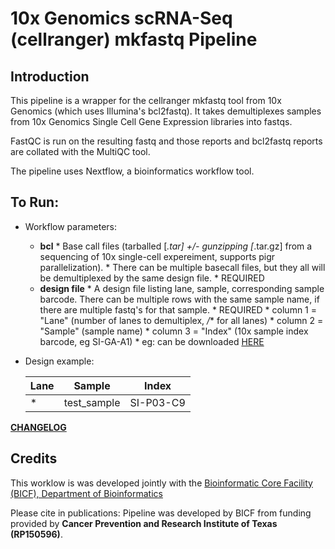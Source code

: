 10x Genomics scRNA-Seq (cellranger) mkfastq Pipeline
====================================================

Introduction
------------

This pipeline is a wrapper for the cellranger mkfastq tool from 10x Genomics (which uses Illumina's bcl2fastq). It takes demultiplexes samples from 10x Genomics Single Cell Gene Expression libraries into fastqs.

FastQC is run on the resulting fastq and those reports and bcl2fastq reports are collated with the MultiQC tool.

The pipeline uses Nextflow, a bioinformatics workflow tool.

To Run:
-------

* Workflow parameters:
  * **bcl**
        * Base call files (tarballed [*.tar] +/- gunzipping [*.tar.gz] from a sequencing of 10x single-cell expereiment, supports pigr parallelization).
        * There can be multiple basecall files, but they all will be demultiplexed by the same design file.
        * REQUIRED
  * **design file**
        * A design file listing lane, sample, corresponding sample barcode. There can be multiple rows with the same sample name, if there are multiple fastq's for that sample.
        * REQUIRED
        * column 1 = "Lane" (number of lanes to demultiplex, */** for all lanes)
        * column 2 = "Sample" (sample name)
        * column 3 = "Index" (10x sample index barcode, eg SI-GA-A1)
        * eg: can be downloaded [HERE](https://git.biohpc.swmed.edu/BICF/Astrocyte/cellranger_mkfastq/blob/master/docs/design.csv)


* Design example:

    | Lane | Sample      | Index     |
    |------|-------------|-----------|
    | *    | test_sample | SI-P03-C9 |
    


[**CHANGELOG**](https://git.biohpc.swmed.edu/BICF/Astrocyte/cellranger_mkfastq/blob/master/CHANGELOG.md)

Credits
-------
This worklow is was developed jointly with the [Bioinformatic Core Facility (BICF), Department of Bioinformatics](http://www.utsouthwestern.edu/labs/bioinformatics/)


Please cite in publications: Pipeline was developed by BICF from funding provided by **Cancer Prevention and Research Institute of Texas (RP150596)**.
